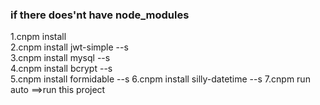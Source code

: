 ### if there does'nt have node_modules
1.cnpm install  
2.cnpm install jwt-simple --s  
3.cnpm install mysql --s  
4.cnpm install bcrypt --s  
5.cnpm install formidable --s
6.cnpm install silly-datetime --s
7.cnpm run auto ==>run this project  
